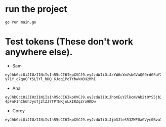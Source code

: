 # run the project
```
go run main.go
```

# Test tokens (These don't work anywhere else).

- Sam
```
eyJhbGciOiJIUzI1NiIsInR5cCI6IkpXVCJ9.eyJzdWIiOiJzYW0uYmVsbGVuQG9rdGEuY29tIiwibmFtZSI6IlNhbSBCZWxsZW4iLCJpYXQiOjE1MTYyMzkwMjJ9.X-y71Y_c7quCFtSLlYl_bDQ_6Jqq1PoTYbwkNOH2MhI
```

- Ana
```
eyJhbGciOiJIUzI1NiIsInR5cCI6IkpXVCJ9.eyJzdWIiOiJhbmEuY2lkcmVAb2t0YS5jb20iLCJuYW1lIjoiQW5hIENpZHJlIiwiaWF0IjoxNTE2MjM5MDIyfQ.1-4pFnFIhCh6hJysTj2lZJ7TPTNKjoLXIRZqZro9KDw
```

- Corey
```
eyJhbGciOiJIUzI1NiIsInR5cCI6IkpXVCJ9.eyJzdWIiOiJjb3JleS53ZWF0aGVyc0Bva3RhLmNvbSIsIm5hbWUiOiJDb3JleSBXZWF0aGVycyIsImlhdCI6MTUxNjIzOTAyMn0.b5bkcoMs_pLTubCe1vqJUphMaHHJBZ0JTWqi0wF3YFI
```
